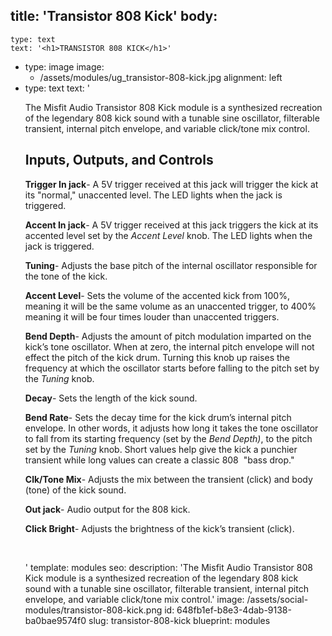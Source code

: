 title: 'Transistor 808 Kick'
body:
  -
    type: text
    text: '<h1>TRANSISTOR 808 KICK</h1>'
  -
    type: image
    image:
      - /assets/modules/ug_transistor-808-kick.jpg
    alignment: left
  -
    type: text
    text: '<p>The Misfit Audio Transistor 808 Kick module is a synthesized recreation of the legendary 808 kick sound with a tunable sine oscillator, filterable transient, internal pitch envelope, and variable click/tone mix control.&nbsp;</p><h2><strong>Inputs, Outputs, and Controls</strong></h2><p><strong>Trigger In jack</strong>- A 5V trigger received at this jack will trigger the kick at its "normal," unaccented level. The LED lights when the jack is triggered.&nbsp;</p><p><strong>Accent In jack</strong>- A 5V trigger received at this jack triggers the kick at its accented level set by the <em>Accent Level</em> knob. The LED lights when the jack is triggered.&nbsp;</p><p><strong>Tuning</strong>- Adjusts the base pitch of the internal oscillator responsible for the tone of the kick.</p><p><strong>Accent Level</strong>- Sets the volume of the accented kick from 100%, meaning it will be the same volume as an unaccented trigger, to 400% meaning it will be four times louder than unaccented triggers.&nbsp;</p><p><strong>Bend Depth</strong>- Adjusts the amount of pitch modulation imparted on the kick’s tone oscillator. When at zero, the internal pitch envelope will not effect the pitch of the kick drum. Turning this knob up raises the frequency at which the oscillator starts before falling to the pitch set by the <em>Tuning</em> knob.</p><p><strong>Decay</strong>- Sets the length of the kick sound.&nbsp;</p><p><strong>Bend Rate</strong>- Sets the decay time for the kick drum’s internal pitch envelope. In other words, it adjusts how long it takes the tone oscillator to fall from its starting frequency (set by the <em>Bend Depth)</em>, to the pitch set by the <em>Tuning</em> knob. Short values help give the kick a punchier transient while long values can create a classic 808&nbsp; "bass drop."</p><p><strong>Clk/Tone Mix</strong>- Adjusts the mix between the transient (click) and body (tone) of the kick sound.&nbsp;&nbsp;</p><p><strong>Out jack</strong>- Audio output for the 808 kick.&nbsp;</p><p><strong>Click Bright</strong>- Adjusts the brightness of the kick’s transient (click).&nbsp;</p><p><br></p>'
template: modules
seo:
  description: 'The Misfit Audio Transistor 808 Kick module is a synthesized recreation of the legendary 808 kick sound with a tunable sine oscillator, filterable transient, internal pitch envelope, and variable click/tone mix control.'
  image: /assets/social-modules/transistor-808-kick.png
id: 648fb1ef-b8e3-4dab-9138-ba0bae9574f0
slug: transistor-808-kick
blueprint: modules
